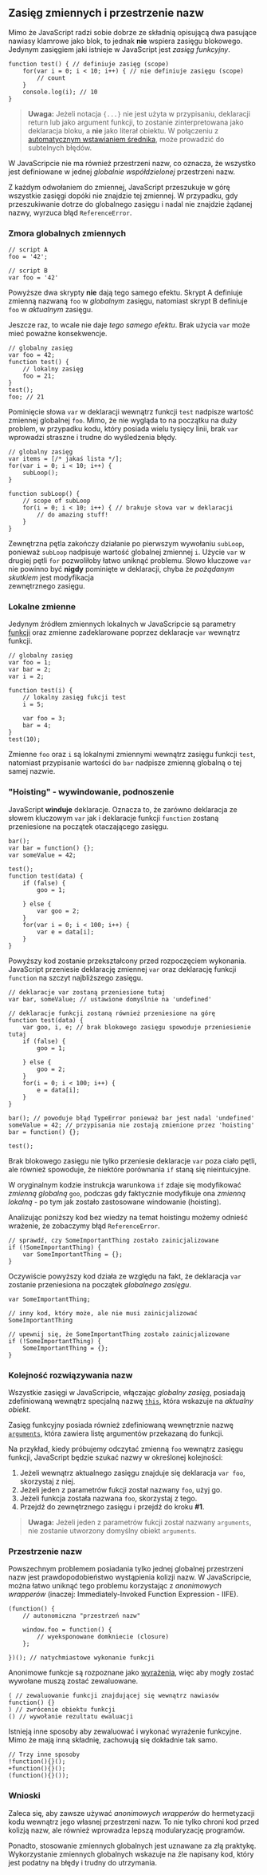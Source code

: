 ## Zasięg zmiennych i przestrzenie nazw

Mimo że JavaScript radzi sobie dobrze ze składnią opisującą dwa pasujące 
nawiasy klamrowe jako blok, to jednak **nie** wspiera zasięgu blokowego. 
Jedynym zasięgiem jaki istnieje w JavaScript jest *zasięg funkcyjny*.

    function test() { // definiuje zasięg (scope)
        for(var i = 0; i < 10; i++) { // nie definiuje zasięgu (scope)
            // count
        }
        console.log(i); // 10
    }

> **Uwaga:** Jeżeli notacja `{...}` nie jest użyta w przypisaniu, deklaracji return
> lub jako argument funkcji, to zostanie zinterpretowana jako deklaracja bloku, 
> a **nie** jako literał obiektu. W połączeniu z [automatycznym wstawianiem średnika](#core.semicolon), 
> może prowadzić do subtelnych błędów.

W JavaScripcie nie ma również przestrzeni nazw, co oznacza, że wszystko jest 
definiowane w jednej *globalnie współdzielonej* przestrzeni nazw. 

Z każdym odwołaniem do zmiennej, JavaScript przeszukuje w górę wszystkie zasięgi 
dopóki nie znajdzie tej zmiennej. W przypadku, gdy przeszukiwanie dotrze do globalnego 
zasięgu i nadal nie znajdzie żądanej nazwy, wyrzuca błąd `ReferenceError`.

### Zmora globalnych zmiennych

    // script A
    foo = '42';

    // script B
    var foo = '42'

Powyższe dwa skrypty **nie** dają tego samego efektu. Skrypt A definiuje zmienną 
nazwaną `foo` w *globalnym* zasięgu, natomiast skrypt B definiuje `foo` 
w *aktualnym* zasięgu.

Jeszcze raz, to wcale nie daje *tego samego efektu*. Brak użycia `var` może mieć 
poważne konsekwencje.

    // globalny zasięg
    var foo = 42;
    function test() {
        // lokalny zasięg
        foo = 21;
    }
    test();
    foo; // 21

Pominięcie słowa `var` w deklaracji wewnątrz funkcji `test` nadpisze wartość 
zmiennej globalnej `foo`. Mimo, że nie wygląda to na początku na duży problem, 
w przypadku kodu, który posiada wielu tysięcy linii, brak `var` 
wprowadzi straszne i trudne do wyśledzenia błędy.
    
    // globalny zasięg 
    var items = [/* jakaś lista */];
    for(var i = 0; i < 10; i++) {
        subLoop();
    }

    function subLoop() {
        // scope of subLoop
        for(i = 0; i < 10; i++) { // brakuje słowa var w deklaracji
            // do amazing stuff!
        }
    }

Zewnętrzna pętla zakończy działanie po pierwszym wywołaniu `subLoop`, ponieważ 
`subLoop` nadpisuje wartość globalnej zmiennej `i`. Użycie `var` w drugiej pętli 
`for` pozwoliłoby łatwo uniknąć problemu. Słowo kluczowe `var` nie powinno być 
**nigdy** pominięte w deklaracji, chyba że *pożądanym skutkiem* jest modyfikacja  
zewnętrznego zasięgu.

### Lokalne zmienne

Jedynym źródłem zmiennych lokalnych w JavaScripcie są parametry [funkcji](#function.general) 
oraz zmienne zadeklarowane poprzez deklaracje `var` wewnątrz funkcji.

    // globalny zasięg
    var foo = 1;
    var bar = 2;
    var i = 2;

    function test(i) {
        // lokalny zasięg fukcji test
        i = 5;

        var foo = 3;
        bar = 4;
    }
    test(10);

Zmienne `foo` oraz `i` są lokalnymi zmiennymi wewnątrz zasięgu funkcji `test`, 
natomiast przypisanie wartości do `bar` nadpisze zmienną globalną o tej samej nazwie.
 
### "Hoisting" - wywindowanie, podnoszenie 

JavaScript **winduje** deklaracje. Oznacza to, że zarówno deklaracja ze słowem 
kluczowym `var` jak i deklaracje funkcji `function` zostaną przeniesione na 
początek otaczającego zasięgu.

    bar();
    var bar = function() {};
    var someValue = 42;

    test();
    function test(data) {
        if (false) {
            goo = 1;

        } else {
            var goo = 2;
        }
        for(var i = 0; i < 100; i++) {
            var e = data[i];
        }
    }

Powyższy kod zostanie przekształcony przed rozpoczęciem wykonania. JavaScript 
przeniesie deklarację zmiennej `var` oraz deklarację funkcji `function` na szczyt 
najbliższego zasięgu.

    // deklaracje var zostaną przeniesione tutaj
    var bar, someValue; // ustawione domyślnie na 'undefined'

    // deklaracje funkcji zostaną również przeniesione na górę
    function test(data) {
        var goo, i, e; // brak blokowego zasięgu spowoduje przeniesienie tutaj
        if (false) {
            goo = 1;

        } else {
            goo = 2;
        }
        for(i = 0; i < 100; i++) {
            e = data[i];
        }
    }

    bar(); // powoduje błąd TypeError ponieważ bar jest nadal 'undefined'
    someValue = 42; // przypisania nie zostają zmienione przez 'hoisting'
    bar = function() {};

    test();

Brak blokowego zasięgu nie tylko przeniesie deklaracje `var` poza ciało pętli,
ale również spowoduje, że niektóre porównania `if` staną się nieintuicyjne.

W oryginalnym kodzie instrukcja warunkowa `if` zdaje się modyfikować *zmienną 
globalną* `goo`, podczas gdy faktycznie modyfikuje ona *zmienną lokalną* - po tym 
jak zostało zastosowane windowanie (hoisting).

Analizując poniższy kod bez wiedzy na temat hoistingu możemy odnieść wrażenie,
że zobaczymy błąd `ReferenceError`.

    // sprawdź, czy SomeImportantThing zostało zainicjalizowane
    if (!SomeImportantThing) {
        var SomeImportantThing = {};
    }

Oczywiście powyższy kod działa ze względu na fakt, że deklaracja `var` zostanie 
przeniesiona na początek *globalnego zasięgu*.

    var SomeImportantThing;

    // inny kod, który może, ale nie musi zainicjalizować SomeImportantThing

    // upewnij się, że SomeImportantThing zostało zainicjalizowane
    if (!SomeImportantThing) {
        SomeImportantThing = {};
    }

### Kolejność rozwiązywania nazw

Wszystkie zasięgi w JavaScripcie, włączając *globalny zasięg*, posiadają 
zdefiniowaną wewnątrz specjalną nazwę [`this`](#function.this), która wskazuje 
na *aktualny obiekt*. 

Zasięg funkcyjny posiada również zdefiniowaną wewnętrznie nazwę 
[`arguments`](#function.arguments), która zawiera listę argumentów przekazaną do 
funkcji.

Na przykład, kiedy próbujemy odczytać zmienną `foo` wewnątrz zasięgu funkcji, 
JavaScript będzie szukać nazwy w określonej kolejności:

 1. Jeżeli wewnątrz aktualnego zasięgu znajduje się deklaracja `var foo`, skorzystaj z niej.
 2. Jeżeli jeden z parametrów fukcji został nazwany `foo`, użyj go.
 3. Jeżeli funkcja została nazwana `foo`, skorzystaj z tego.
 4. Przejdź do zewnętrznego zasięgu i przejdź do kroku **#1**.

> **Uwaga:** Jeżeli jeden z parametrów fukcji został nazwany `arguments`, 
> nie zostanie utworzony domyślny obiekt `arguments`.

### Przestrzenie nazw

Powszechnym problemem posiadania tylko jednej globalnej przestrzeni nazw jest 
prawdopodobieństwo wystąpienia kolizji nazw. W JavaScripcie, można łatwo uniknąć 
tego problemu korzystając z *anonimowych wrapperów* (inaczej: Immediately-Invoked 
Function Expression - IIFE).

    (function() {
        // autonomiczna "przestrzeń nazw"
        
        window.foo = function() {
            // wyeksponowane domkniecie (closure)
        };

    })(); // natychmiastowe wykonanie funkcji

Anonimowe funkcje są rozpoznane jako [wyrażenia](#function.general), więc 
aby mogły zostać wywołane muszą zostać zewaluowane.

    ( // zewaluowanie funkcji znajdującej się wewnątrz nawiasów
    function() {}
    ) // zwrócenie obiektu funkcji
    () // wywołanie rezultatu ewaluacji

Istnieją inne sposoby aby zewaluować i wykonać wyrażenie funkcyjne. Mimo że 
mają inną składnię, zachowują się dokładnie tak samo.

    // Trzy inne sposoby
    !function(){}();
    +function(){}();
    (function(){}());

### Wnioski

Zaleca się, aby zawsze używać *anonimowych wrapperów* do hermetyzacji kodu wewnątrz 
jego własnej przestrzeni nazw. To nie tylko chroni kod przed kolizją nazw, ale 
również wprowadza lepszą modularyzację programów.

Ponadto, stosowanie zmiennych globalnych jest uznawane za złą praktykę. 
Wykorzystanie zmiennych globalnych wskazuje na źle napisany kod, który 
jest podatny na błędy i trudny do utrzymania.

